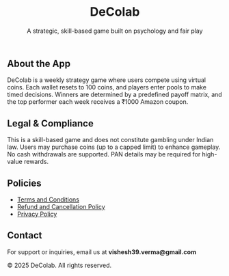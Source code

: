 <header>
  <h1>DeColab</h1>
  <p>A strategic, skill-based game built on psychology and fair play</p>
</header>

<section>
  <h2>About the App</h2>
  <p>DeColab is a weekly strategy game where users compete using virtual coins. Each wallet resets to 100 coins, and players enter pools to make timed decisions. Winners are determined by a predefined payoff matrix, and the top performer each week receives a ₹1000 Amazon coupon.</p>

  <h2>Legal & Compliance</h2>
  <p>This is a skill-based game and does not constitute gambling under Indian law. Users may purchase coins (up to a capped limit) to enhance gameplay. No cash withdrawals are supported. PAN details may be required for high-value rewards.</p>

  <h2>Policies</h2>
  <ul>
    <li><a href="https://vishbit001.github.io/DeColab/privacy.html">Terms and Conditions</a></li>
    <li><a href="https://vishbit001.github.io/DeColab/refund.html">Refund and Cancellation Policy</a></li>
    <li><a href="https://vishbit001.github.io/DeColab/privacy.html">Privacy Policy</a></li>
  </ul>

  <h2>Contact</h2>
  <p>For support or inquiries, email us at <strong>vishesh39.verma@gmail.com</strong></p>
</section>

<footer>
  &copy; 2025 DeColab. All rights reserved.
</footer>

</body>
</html>
